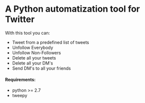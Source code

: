 <h1>A Python automatization tool for Twitter</h1>

<p>With this tool you can:</p>

<ul>
    <li>Tweet from a predefined list of tweets</li>
    <li>Unfollow Everybody</li>
    <li>Unfollow Non-Followers</li>
    <li>Delete all your tweets</li>
    <li>Delete all your DM's</li>
    <li>Send DM's to all your friends</li>
</ul>

<h4>Requirements:</h4>
<ul>
	<li>python >= 2.7</li>
	<li>tweepy</li>
</ul>
